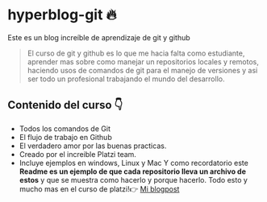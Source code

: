 # hyperblog-git 🔥
Este es un blog increíble de aprendizaje de git y github
>El curso de git y github es lo que me hacia falta como estudiante, aprender mas sobre como manejar un repositorios locales y remotos, haciendo usos de comandos de git para el manejo de versiones y asi ser todo un profesional trabajando el mundo del desarrollo.

## Contenido del curso 👇
* Todos los comandos de Git
* El flujo de trabajo en Github
* El verdadero amor por las buenas practicas.
* Creado por el increible Platzi team.
* Incluye ejemplos en windows, Linux y Mac
Y como recordatorio este **Readme es un ejemplo de que cada repositorio lleva un archivo de estos** y que se muestra como hacerlo y porque hacerlo. Todo esto y mucho mas en el curso de platzi!👉 [Mi blogpost](https://osegueda.github.io/hyperblog-git//blogpost.html "Mi blogpost")